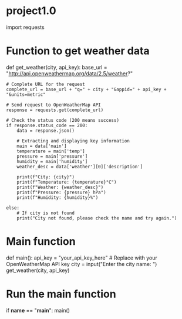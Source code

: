 # project1.0
import requests

# Function to get weather data
def get_weather(city, api_key):
    base_url = "http://api.openweathermap.org/data/2.5/weather?"
    
    # Complete URL for the request
    complete_url = base_url + "q=" + city + "&appid=" + api_key + "&units=metric"
    
    # Send request to OpenWeatherMap API
    response = requests.get(complete_url)
    
    # Check the status code (200 means success)
    if response.status_code == 200:
        data = response.json()
        
        # Extracting and displaying key information
        main = data['main']
        temperature = main['temp']
        pressure = main['pressure']
        humidity = main['humidity']
        weather_desc = data['weather'][0]['description']
        
        print(f"City: {city}")
        print(f"Temperature: {temperature}°C")
        print(f"Weather: {weather_desc}")
        print(f"Pressure: {pressure} hPa")
        print(f"Humidity: {humidity}%")
        
    else:
        # If city is not found
        print("City not found, please check the name and try again.")

# Main function
def main():
    api_key = "your_api_key_here"  # Replace with your OpenWeatherMap API key
    city = input("Enter the city name: ")
    get_weather(city, api_key)

# Run the main function
if __name__ == "__main__":
    main()

